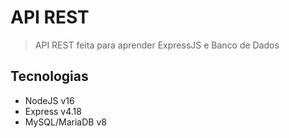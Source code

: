 # API REST
> API REST feita para aprender ExpressJS e Banco de Dados

## Tecnologias
- NodeJS v16
- Express v4.18
- MySQL/MariaDB v8

